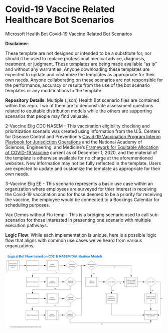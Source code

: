 # Covid-19 Vaccine Related Healthcare Bot Scenarios
Microsoft Health Bot Covid-19 Vaccine Related Bot Scenarios

**Disclaimer**: 

These template are not designed or intended to be a substitute for, nor should it be used to replace professional medical advice, diagnosis, treatment, or judgment. These templates are being made available “as is” and without any warranties. Anyone downloading these templates are expected to update and customize the templates as appropriate for their own needs. Anyone collaborating on these scenarios are not responsible for the performance, accuracy or results from the use of the bot scenario templates or any modifications to the template.

**Repository Details**: Multiple (.json) Health Bot scenario files are contained within this repo.  Two of them are to demonstrate assessment questions related to equitable distribution models while the others are supporting scenarios that people may find valuable.

2-Vaccine Elig CDC NASEM - This vaccination eligibility checking and prioritization scenario was created using information from the U.S. Centers for Disease Control and Prevention's [Covid-19 Vaccination Program Interim Playbook for Jurisdiction Operations](https://www.cdc.gov/vaccines/imz-managers/downloads/COVID-19-Vaccination-Program-Interim_Playbook.pdf) and the National Academy of Sciences, Engineering, and Medicine’s [Framework for Equitable Allocation of COVID-19 Vaccine](https://doi.org/10.17226/25917) current as of December 1, 2020, and the material of the template is otherwise available for no charge at the aforementioned websites. New information may not be fully reflected in the template. Users are expected to update and customize the template as appropriate for their own needs. 

3-Vaccine Elig EE - This scenario represents a basic use case within an organization where employees are surveyed for thier interest in receiving the Covid-19 vaccination and for those deemed to be a priority for receiving the vaccine, the employee would be connected to a Bookings Calendar for scheduling purposes.

Vax Demos without Flu temp - This is a bridging scenario used to call sub-scenarios for those interested in presenting one scenario with multiple execution pathways.

**Logic Flow**: While each implementation is unique, here is a possible logic flow that aligns with common use cases we've heard from various organizations.

![Logic Flow](/images/logicflow.png)
